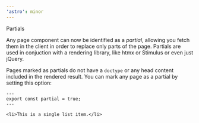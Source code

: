 ```yaml
---
'astro': minor
---
```


Partials

Any page component can now be identified as a *partial*, allowing you fetch them in the client in order to replace only parts of the page. Partials are used in conjuction with a rendering library, like htmx or Stimulus or even just jQuery.

Pages marked as partials do not have a `doctype` or any head content included in the rendered result. You can mark any page as a partial by setting this option:


```astro
---
export const partial = true;
---

<li>This is a single list item.</li>
```
